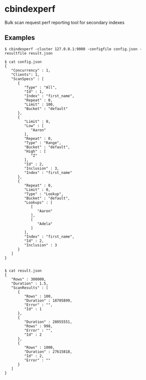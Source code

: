 cbindexperf
===========

Bulk scan request perf reporting tool for secondary indexes

## Examples

    $ cbindexperf -cluster 127.0.0.1:9000 -configfile config.json -resultfile result.json

    $ cat config.json
    {
       "Concurrency" : 1,
       "Clients": 1,
       "ScanSpecs" : [
          {
             "Type" : "All",
             "Id" : 1,
             "Index" : "first_name",
             "Repeat" : 0,
             "Limit" : 100,
             "Bucket" : "default"
          },
          {
             "Limit" : 0,
             "Low" : [
                "Aaron"
             ],
             "Repeat" : 0,
             "Type" : "Range",
             "Bucket" : "default",
             "High" : [
                "Z"
             ],
             "Id" : 2,
             "Inclusion" : 3,
             "Index" : "first_name"
          },
          {
             "Repeat" : 0,
             "Limit" : 0,
             "Type" : "Lookup",
             "Bucket" : "default",
             "Lookups" : [
                [
                   "Aaron"
                ],
                [
                   "Adela"
                ]
             ],
             "Index" : "first_name",
             "Id" : 2,
             "Inclusion" : 3
          }
       ]
    }


    $ cat result.json
    {
       "Rows" : 300000,
       "Duration" : 1.5,
       "ScanResults" : [
          {
             "Rows" : 100,
             "Duration" : 18705899,
             "Error" : "",
             "Id" : 1
          },
          {
             "Duration" : 28055551,
             "Rows" : 998,
             "Error" : "",
             "Id" : 2
          },
          {
             "Rows" : 1000,
             "Duration" : 27615818,
             "Id" : 2,
             "Error" : ""
          }
       ]
    }

